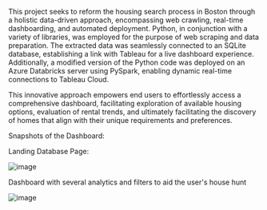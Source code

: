 This project seeks to reform the housing search process in Boston through a holistic data-driven approach, encompassing web crawling, real-time dashboarding, and automated deployment. Python, in conjunction with a variety of libraries, was employed for the purpose of web scraping and data preparation. The extracted data was seamlessly connected to an SQLite database, establishing a link with Tableau for a live dashboard experience. Additionally, a modified version of the Python code was deployed on an Azure Databricks server using PySpark, enabling dynamic real-time connections to Tableau Cloud.

This innovative approach empowers end users to effortlessly access a comprehensive dashboard, facilitating exploration of available housing options, evaluation of rental trends, and ultimately facilitating the discovery of homes that align with their unique requirements and preferences.

Snapshots of the Dashboard:

Landing Database Page:
 
![image](https://github.com/ark097/Web_Crawler_Boston_Realty/assets/41021854/ae72887d-2938-4144-b859-a7f0395fd5af)

Dashboard with several analytics and filters to aid the user's house hunt

![image](https://github.com/ark097/Web_Crawler_Boston_Realty/assets/41021854/2a08e6ce-3581-46b9-af3d-fe1bae1ce8d4)


